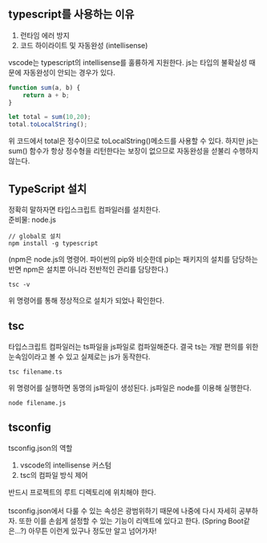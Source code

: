## typescript를 사용하는 이유

1. 런타임 에러 방지  
2. 코드 하이라이트 및 자동완성 (intellisense)  

vscode는 typescript의 intellisense를 훌륭하게 지원한다. js는 타입의 불확실성 때문에 자동완성이 안되는 경우가 있다. 
```javascript
function sum(a, b) {
    return a + b;
}

let total = sum(10,20);
total.toLocalString();
```
위 코드에서 total은 정수이므로 toLocalString()메소드를 사용할 수 있다. 하지만 js는 sum() 함수가 항상 정수형을 리턴한다는 보장이 없으므로 자동완성을 섣불리 수행하지 않는다.

## TypeScript 설치
정확히 말하자면 타입스크립트 컴파일러를 설치한다.   
준비물: node.js  
```
// global로 설치
npm install -g typescript
```
(npm은 node.js의 명령어. 파이썬의 pip와 비슷한데 pip는 패키지의 설치를 담당하는 반면 npm은 설치뿐 아니라 전반적인 관리를 담당한다.)
```
tsc -v
```
위 명령어를 통해 정상적으로 설치가 되었나 확인한다.

## tsc
타입스크립트 컴파일러는 ts파일을 js파일로 컴파일해준다. 결국 ts는 개발 편의를 위한 눈속임이라고 볼 수 있고 실제로는 js가 동작한다. 
```
tsc filename.ts
```
위 명령어를 실행하면 동명의 js파일이 생성된다. js파일은 node를 이용해 실행한다.
```
node filename.js
```

## tsconfig
tsconfig.json의 역할  
1. vscode의 intellisense 커스텀    
2. tsc의 컴파일 방식 제어

반드시 프로젝트의 루트 디렉토리에 위치해야 한다. </br></br>
tsconfig.json에서 다룰 수 있는 속성은 광범위하기 때문에 나중에 다시 자세히 공부하자. 또한 이를 손쉽게 설정할 수 있는 기능이 리액트에 있다고 한다. (Spring Boot같은...?) 아무튼 이런게 있구나 정도만 알고 넘어가자!

